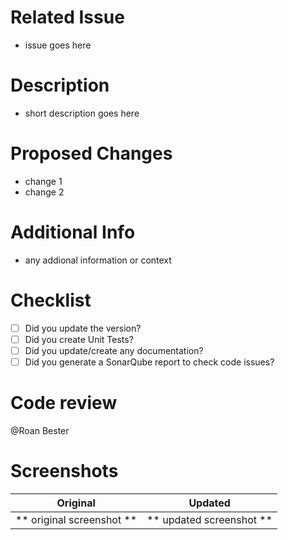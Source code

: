 # Related Issue
- issue goes here

# Description
- short description goes here

# Proposed Changes
- change 1
- change 2

# Additional Info
- any addional information or context

# Checklist
- [ ] Did you update the version?
- [ ] Did you create Unit Tests?
- [ ] Did you update/create any documentation?
- [ ] Did you generate a SonarQube report to check code issues?

# Code review
@Roan Bester

# Screenshots

Original            | Updated
:--------------------------------:|:--------------------------------:
** original screenshot **         | ** updated screenshot **
